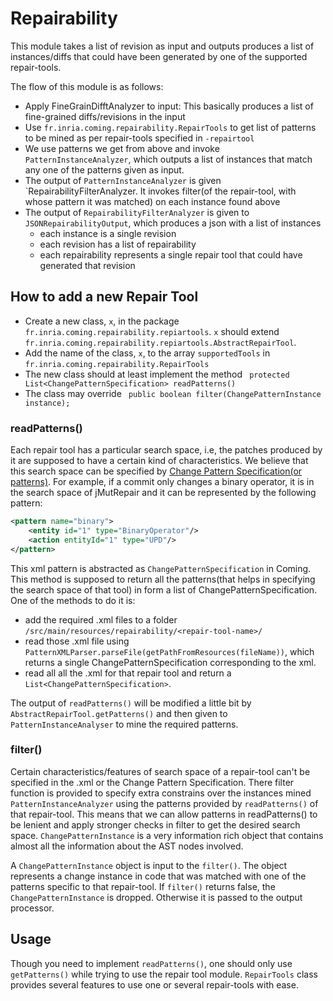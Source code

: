 # Repairability

This module takes a list of revision as input and outputs produces a list of instances/diffs that could have been generated by one of the supported repair-tools. 

The flow of this module is as follows:

- Apply FineGrainDifftAnalyzer to input: This basically produces a list of fine-grained diffs/revisions in the input
- Use `fr.inria.coming.repairability.RepairTools` to get list of patterns to be mined as per repair-tools specified in `-repairtool`
- We use patterns we get from above and invoke `PatternInstanceAnalyzer`, 
which outputs a list of instances that match any one of the patterns given as input.
- The output of `PatternInstanceAnalyzer` is given `RepairabilityFilterAnalyzer. It invokes filter(of the repair-tool, with whose pattern it was matched) on each instance found above
- The output of `RepairabilityFilterAnalyzer` is given to  `JSONRepairabilityOutput`, which produces a json with a list of instances
    - each instance is a single revision
    - each revision has a list of repairability
    - each repairability represents a single repair tool that could have generated that revision
 
 
## How to add a new Repair Tool

- Create a new class, `x`, in the package `fr.inria.coming.repairability.repiartools`. `x` should extend `fr.inria.coming.repairability.repiartools.AbstractRepairTool`.
- Add the name of the class, `x`, to the array `supportedTools` in `fr.inria.coming.repairability.RepairTools`
- The new class should at least implement the method ` protected List<ChangePatternSpecification> readPatterns()`
- The class may override ` public boolean filter(ChangePatternInstance instance);`

### readPatterns()

Each repair tool has a particular search space, i.e, the patches produced by it are supposed to have a certain kind of characteristics.
We believe that this search space can be specified by [Change Pattern Specification(or patterns)](https://github.com/SpoonLabs/coming#change-pattern-specification).
For example, if a commit only changes a binary operator, it is in the search space of jMutRepair and it can be represented by the following pattern:
```xml
<pattern name="binary">
	<entity id="1" type="BinaryOperator"/>
	<action entityId="1" type="UPD"/>
</pattern>
```
This xml pattern is abstracted as `ChangePatternSpecification` in Coming. 
This method is supposed to return all the patterns(that helps in specifying the search space of that tool) in form a list of ChangePatternSpecification.
One of the methods to do it is:
- add the required .xml files to a folder `/src/main/resources/repairability/<repair-tool-name>/`
- read those .xml file using `PatternXMLParser.parseFile(getPathFromResources(fileName))`, which returns a single ChangePatternSpecification corresponding to the xml.
- read all all the .xml for that repair tool and return a `List<ChangePatternSpecification>`.
 

The output of `readPatterns()` will be modified a little bit by `AbstractRepairTool.getPatterns()` and then given to `PatternInstanceAnalyser` to mine the required patterns.

### filter()
Certain characteristics/features of search space of a repair-tool can't be specified in the .xml or the Change Pattern Specification. 
There filter function is provided to specify extra constrains over the instances mined `PatternInstanceAnalyzer` using the patterns provided by `readPatterns()` of that repair-tool.
This means that we can allow patterns in readPatterns() to be lenient and apply stronger checks in filter to get the desired search space. `ChangePatternInstance` is a very information rich object that contains almost all the information about the AST nodes involved.

A `ChangePatternInstance` object is input to the `filter()`. The object represents a change instance in code that was matched with one of the patterns specific to that repair-tool.
If `filter()` returns false, the `ChangePatternInstance` is dropped. Otherwise it is passed to the output processor.  


  
## Usage
Though you need to implement `readPatterns()`, one should only use `getPatterns()` while trying to use the repair tool module.
`RepairTools` class provides several features to use one or several repair-tools with ease.
 
